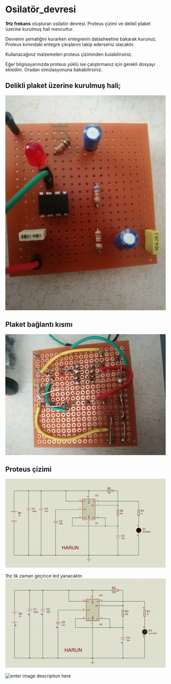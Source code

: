 ﻿# Osilatör_devresi
**1Hz frekans** oluşturan osilatör devresi. Proteus çizimi ve delikli plaket üzerine kurulmuş hali mevcuttur. 

Devrenin şematiğini kurarken entegrenin datasheetine bakarak kurunuz. Proteus kımındaki entegre çıkışlarını takip ederseniz olacaktır.

Kullanacağınız malzemeleri proteus çiziminden bulabilirsiniz.

Eğer bilgisayarınızda proteus yüklü ise çalıştırmanız için gerekli dosyayı ekledim. Oradan simülasyonuna bakabilirsiniz. 

## Delikli plaket üzerine kurulmuş hali;

![enter image description here](https://github.com/hrngcmn/Osilat-r-osc-_devresi_1Hz/blob/main/IMG_20201226_155559.jpg?raw=true)
##  Plaket bağlantı kısmı
![enter image description here](https://github.com/hrngcmn/Osilat-r-osc-_devresi_1Hz/blob/main/IMG_20201226_155635.jpg?raw=true)

## Proteus çizimi

![enter image description here](https://github.com/hrngcmn/Osilat-r-osc-_devresi_1Hz/blob/main/devre%20%C5%9Femas%C4%B1.png?raw=true)

1hz lik zaman geçince led yanacaktır. 
![enter image description here](https://github.com/hrngcmn/Osilat-r-osc-_devresi_1Hz/blob/main/devre_%C5%9Femas%C4%B1_led_yan%C4%B1k.png?raw=true)

![enter image description here](https://raw.githubusercontent.com/BrunnerLivio/brunnerlivio/master/images/marquee.svg)




